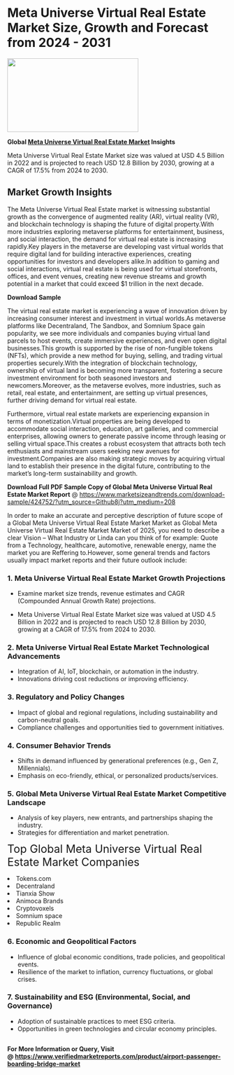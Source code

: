 <H1>Meta Universe Virtual Real Estate Market Size, Growth and Forecast from 2024 - 2031</H1><img class="aligncenter size-medium wp-image-584254" src="https://thirdeyenews.in/wp-content/uploads/2024/09/Global-Market-Research-300x168.jpeg" alt="" width="300" height="168" /><p><strong>Global&nbsp;<a href="https://www.marketsizeandtrends.com/download-sample/424752/?utm_source=Github8j?utm_medium=208">Meta Universe Virtual Real Estate Market</a> Insights</strong></p><p>Meta Universe Virtual Real Estate Market size was valued at USD 4.5 Billion in 2022 and is projected to reach USD 12.8 Billion by 2030, growing at a CAGR of 17.5% from 2024 to 2030.</p><p><h2>Market Growth Insights</h2> <p>The Meta Universe Virtual Real Estate market is witnessing substantial growth as the convergence of augmented reality (AR), virtual reality (VR), and blockchain technology is shaping the future of digital property.With more industries exploring metaverse platforms for entertainment, business, and social interaction, the demand for virtual real estate is increasing rapidly.Key players in the metaverse are developing vast virtual worlds that require digital land for building interactive experiences, creating opportunities for investors and developers alike.In addition to gaming and social interactions, virtual real estate is being used for virtual storefronts, offices, and event venues, creating new revenue streams and growth potential in a market that could exceed $1 trillion in the next decade.</p> <p><strong>Download Sample</strong></p> <p>The virtual real estate market is experiencing a wave of innovation driven by increasing consumer interest and investment in virtual worlds.As metaverse platforms like Decentraland, The Sandbox, and Somnium Space gain popularity, we see more individuals and companies buying virtual land parcels to host events, create immersive experiences, and even open digital businesses.This growth is supported by the rise of non-fungible tokens (NFTs), which provide a new method for buying, selling, and trading virtual properties securely.With the integration of blockchain technology, ownership of virtual land is becoming more transparent, fostering a secure investment environment for both seasoned investors and newcomers.Moreover, as the metaverse evolves, more industries, such as retail, real estate, and entertainment, are setting up virtual presences, further driving demand for virtual real estate.</p> <p>Furthermore, virtual real estate markets are experiencing expansion in terms of monetization.Virtual properties are being developed to accommodate social interaction, education, art galleries, and commercial enterprises, allowing owners to generate passive income through leasing or selling virtual space.This creates a robust ecosystem that attracts both tech enthusiasts and mainstream users seeking new avenues for investment.Companies are also making strategic moves by acquiring virtual land to establish their presence in the digital future, contributing to the market’s long-term sustainability and growth.</p> <p><span class=""><strong>Download Full PDF Sample Copy of Global Meta Universe Virtual Real Estate Market Report</strong> @ <a href="https://www.marketsizeandtrends.com/download-sample/424752/?utm_source=Github8j?utm_medium=208" target="_blank">https://www.marketsizeandtrends.com/download-sample/424752/?utm_source=Github8j?utm_medium=208</a></span></p><p>In order to make an accurate and perceptive description of future scope of a Global&nbsp;Meta Universe Virtual Real Estate Market Market as Global&nbsp;Meta Universe Virtual Real Estate Market Market of 2025, you need to describe a clear Vision &ndash; What Industry or Linda can you think of for example: Quote from a Technology, healthcare, automotive, renewable energy, name the market you are Reffering to.However, some general trends and factors usually impact market reports and their future outlook include:</p><h3>1.&nbsp;<strong>Meta Universe Virtual Real Estate Market Growth Projections</strong></h3><ul><li>Examine market size trends, revenue estimates and CAGR (Compounded Annual Growth Rate) projections.</li><li><p>Meta Universe Virtual Real Estate Market size was valued at USD 4.5 Billion in 2022 and is projected to reach USD 12.8 Billion by 2030, growing at a CAGR of 17.5% from 2024 to 2030.</p></li></ul><h3>2.&nbsp;<strong>Meta Universe Virtual Real Estate Market Technological Advancements</strong></h3><ul><li>Integration of AI, IoT, blockchain, or automation in the industry.</li><li>Innovations driving cost reductions or improving efficiency.</li></ul><h3>3.&nbsp;<strong>Regulatory and Policy Changes</strong></h3><ul><li>Impact of global and regional regulations, including sustainability and carbon-neutral goals.</li><li>Compliance challenges and opportunities tied to government initiatives.</li></ul><h3>4.&nbsp;<strong>Consumer Behavior Trends</strong></h3><ul><li>Shifts in demand influenced by generational preferences (e.g., Gen Z, Millennials).</li><li>Emphasis on eco-friendly, ethical, or personalized products/services.</li></ul><h3>5.&nbsp;<strong>Global Meta Universe Virtual Real Estate Market Competitive Landscape</strong></h3><ul><li>Analysis of key players, new entrants, and partnerships shaping the industry.</li><li>Strategies for differentiation and market penetration.</li></ul><p data-pm-slice="1 1 []"><span style="color: inherit; font-family: inherit; font-size: 25px;">Top Global Meta Universe Virtual Real Estate Market Companies</span></p><div class="" data-test-id=""><p><li>Tokens.com</li><li> Decentraland</li><li> Tianxia Show</li><li> Animoca Brands</li><li> Cryptovoxels</li><li> Somnium space</li><li> Republic Realm</li></p></div><h3>6.&nbsp;<strong>Economic and Geopolitical Factors</strong></h3><ul><li>Influence of global economic conditions, trade policies, and geopolitical events.</li><li>Resilience of the market to inflation, currency fluctuations, or global crises.</li></ul><h3>7.&nbsp;<strong>Sustainability and ESG (Environmental, Social, and Governance)</strong></h3><ul><li>Adoption of sustainable practices to meet ESG criteria.</li><li>Opportunities in green technologies and circular economy principles.</li></ul><h2><strong style="font-size: 14px;">For More Information or Query, Visit @&nbsp;</strong><a style="background-color: #ffffff; font-size: 14px;" href="https://www.marketsizeandtrends.com/report/meta-universe-virtual-real-estate-market/" target="_blank">https://www.verifiedmarketreports.com/product/airport-passenger-boarding-bridge-market</a></h2>
